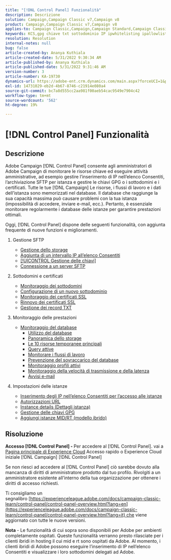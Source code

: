 ```yaml
---
title: "[!DNL Control Panel] Funzionalità"
description: Descrizione
solution: Campaign,Campaign Classic v7,Campaign v8
product: Campaign,Campaign Classic v7,Campaign v8
applies-to: Campaign Classic,Campaign,Campaign Standard,Campaign Classic v7,Campaign v8
keywords: KCS,gpg chiave txt sottodominio IP ipwhitelisting ipallowlisting ip allow listing database workflow delega cname csr ssl tp txt url monitoraggio throughput di autorizzazione
resolution: Resolution
internal-notes: null
bug: false
article-created-by: Ananya Kuthiala
article-created-date: 5/31/2022 9:30:34 AM
article-published-by: Ananya Kuthiala
article-published-date: 5/31/2022 9:31:46 AM
version-number: 3
article-number: KA-19730
dynamics-url: https://adobe-ent.crm.dynamics.com/main.aspx?forceUCI=1&pagetype=entityrecord&etn=knowledgearticle&id=6454a850-c4e0-ec11-bb3d-000d3a33df98
exl-id: 14731029-eb2d-4b67-8746-c21914e080a4
source-git-commit: bc7a8d555cc2aa981f00aeb54cac9549e7904c42
workflow-type: tm+mt
source-wordcount: '562'
ht-degree: 19%

---
```


# [!DNL Control Panel] Funzionalità

## Descrizione

Adobe Campaign [!DNL Control Panel] consente agli amministratori di Adobe Campaign di monitorare le risorse chiave ed eseguire attività amministrative, ad esempio gestire l’inserimento di IP nell’elenco Consentiti, l’archiviazione SFTP per istanza e gestire le chiavi GPG o i sottodomini e i certificati. Tutte le tue [!DNL Campaign] Le risorse, i flussi di lavoro e i dati dell’istanza sono memorizzati nel database. Il database che raggiunge la sua capacità massima può causare problemi con la tua istanza (impossibilità di accedere, inviare e-mail, ecc.). Pertanto, è essenziale monitorare regolarmente i database delle istanze per garantire prestazioni ottimali.

Oggi, [!DNL Control Panel] dispone delle seguenti funzionalità, con aggiunta frequente di nuove funzioni e miglioramenti.

1. Gestione SFTP

   - [Gestione dello storage](https://experienceleague.adobe.com/docs/control-panel/using/sftp-management/sftp-storage-management.html?lang=en)
   - [Aggiunta di un intervallo IP all’elenco Consentiti](https://experienceleague.adobe.com/docs/control-panel/using/sftp-management/ip-range-allow-listing.html?lang=en)
   - [[!UICONTROL Gestione delle chiavi]](https://experienceleague.adobe.com/docs/control-panel/using/sftp-management/key-management.html?lang=en)
   - [Connessione a un server SFTP](https://experienceleague.adobe.com/docs/control-panel/using/sftp-management/logging-into-sftp-server.html?lang=en)

1. Sottodomini e certificati

   - [Monitoraggio dei sottodomini](https://experienceleague.adobe.com/docs/control-panel/using/subdomains-and-certificates/monitoring-subdomains.html?lang=en)
   - [Configurazione di un nuovo sottodominio](https://experienceleague.adobe.com/docs/control-panel/using/subdomains-and-certificates/setting-up-new-subdomain.html?lang=en)
   - [Monitoraggio dei certificati SSL](https://experienceleague.adobe.com/docs/control-panel/using/subdomains-and-certificates/monitoring-ssl-certificates.html?lang=en)
   - [Rinnovo dei certificati SSL](https://experienceleague.adobe.com/docs/control-panel/using/subdomains-and-certificates/renewing-subdomain-certificate.html?lang=en)
   - [Gestione dei record TXT](https://experienceleague.adobe.com/docs/control-panel/using/subdomains-and-certificates/managing-txt-records.html?lang=en)

1. Monitoraggio delle prestazioni

   - [Monitoraggio del database](https://experienceleague.adobe.com/docs/control-panel/using/performance-monitoring/database-monitoring/database-monitoring.html?lang=en)
      - [Utilizzo del database](https://experienceleague.adobe.com/docs/control-panel/using/performance-monitoring/database-monitoring/database-utilization.html?lang=en)
      - [Panoramica dello storage](https://experienceleague.adobe.com/docs/control-panel/using/performance-monitoring/database-monitoring/database-storage-overview.html?lang=en)
      - [Le 10 risorse temporanee principali](https://experienceleague.adobe.com/docs/control-panel/using/performance-monitoring/database-monitoring/database-top-ten-resources.html?lang=en)
      - [Query attive](https://experienceleague.adobe.com/docs/control-panel/using/performance-monitoring/database-monitoring/database-active-queries.html?lang=en)
      - [Monitorare i flussi di lavoro](https://experienceleague.adobe.com/docs/control-panel/using/performance-monitoring/database-monitoring/workflow-monitoring.html?lang=en)
      - [Prevenzione del sovraccarico del database](https://experienceleague.adobe.com/docs/control-panel/using/performance-monitoring/database-monitoring/database-preventing-overload.html?lang=en)
      - [Monitoraggio profili attivi](https://experienceleague.adobe.com/docs/control-panel/using/performance-monitoring/active-profiles-monitoring.html?lang=en)
      - [Monitoraggio della velocità di trasmissione e della latenza](https://experienceleague.adobe.com/docs/control-panel/using/performance-monitoring/thoughputs-latencies.html?lang=en)
      - [Avvisi e-mail](https://experienceleague.adobe.com/docs/control-panel/using/performance-monitoring/email-alerting.html?lang=en)

1. Impostazioni delle istanze

   - [Inserimento degli IP nell’elenco Consentiti per l’accesso alle istanze](https://experienceleague.adobe.com/docs/control-panel/using/instances-settings/ip-allow-listing-instance-access.html?lang=en)
   - [Autorizzazioni URL](https://experienceleague.adobe.com/docs/control-panel/using/instances-settings/url-permissions.html?lang=en)
   - [Instance details (Dettagli istanza)](https://experienceleague.adobe.com/docs/control-panel/using/instances-settings/instance-details.html?lang=en)
   - [Gestione delle chiavi GPG](https://experienceleague.adobe.com/docs/control-panel/using/instances-settings/gpg-keys-management.html?lang=en)
   - [Aggiungi istanze MID/RT (modello ibrido)](https://experienceleague.adobe.com/docs/control-panel/using/instances-settings/external-accounts.html?lang=en)

## Risoluzione

<b>Accesso [!DNL Control Panel] - </b>Per accedere al [!DNL Control Panel]. vai a [Pagina principale di Experience Cloud](https://experiencecloud.adobe.com) Accesso rapido o Experience Cloud iniziale [!DNL Campaign] [!DNL Control Panel]

Se non riesci ad accedere al [!DNL Control Panel] ciò sarebbe dovuto alla mancanza di diritti di amministratore prodotto dal tuo profilo. Rivolgiti a un amministratore esistente all’interno della tua organizzazione per ottenere i diritti di accesso richiesti.

Ti consigliamo un segnalibro [https://experienceleague.adobe.com/docs/campaign-classic-learn/control-panel/control-panel-overview.html?lang=en](https://experienceleague.adobe.com/docs/campaign-classic-learn/control-panel/control-panel-overview.html?lang=it) che viene aggiornato con tutte le nuove versioni.

<b>Nota</b> - Le funzionalità di cui sopra sono disponibili per Adobe per ambienti completamente ospitati. Queste funzionalità verranno presto rilasciate per i clienti ibridi in hosting il cui mid e rt sono ospitati da Adobe. Al momento, i clienti ibridi di Adobe possono eseguire l’inserimento di IP nell’elenco Consentiti e visualizzare i loro sottodomini delegati ad Adobe.
